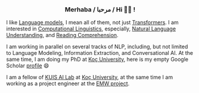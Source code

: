 <h3 align="center">  Merhaba / مرحبا / Hi  👋🏼  !</h3>

I like [Language models](https://en.wikipedia.org/wiki/Language_model), I mean all of them, not just [Transformers](http://jalammar.github.io/illustrated-transformer/). I am interested in [Computational Linguistics](https://en.wikipedia.org/wiki/Computational_linguistics), especially, [Natural Language Understanding](https://en.wikipedia.org/wiki/Natural-language_understanding), and [Reading Comprehension](https://en.wikipedia.org/wiki/Reading_comprehension).

I am working in parallel on several tracks of NLP, including, but not limited to Language Modeling, Information Extraction, and Conversational AI. At the same time, 
I am doing my PhD at [Koç University](https://www.ku.edu.tr/), here is my empty Google Scholar [profile](https://scholar.google.com/citations?user=j5mgvE4AAAAJ&hl=en) 😄

I am a fellow of [KUIS AI Lab](https://ai.ku.edu.tr/) at [Koç University](https://www.ku.edu.tr/), at the same time I am working as a project engineer at the [EMW project](https://emw.ku.edu.tr/?staff=ali-safaya).

